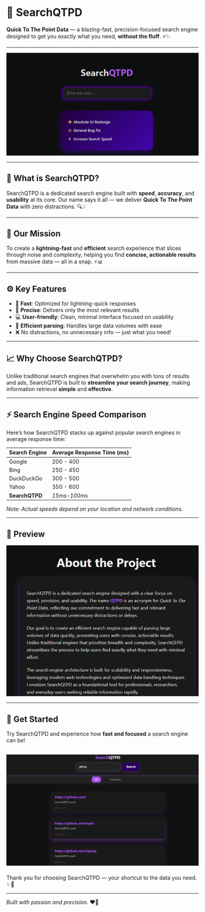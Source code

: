# 🚀 SearchQTPD

**Quick To The Point Data** — a blazing-fast, precision-focused search engine designed to get you exactly what you need, **without the fluff**. ⚡️✨

---

![preview](screenshoot.png)

---

## 🌟 What is SearchQTPD?

SearchQTPD is a dedicated search engine built with **speed**, **accuracy**, and **usability** at its core. Our name says it all — we deliver **Quick To The Point Data** with zero distractions. 🔍💡

---

## 🎯 Our Mission

To create a **lightning-fast** and **efficient** search experience that slices through noise and complexity, helping you find **concise, actionable results** from massive data — all in a snap. ⚡📊

---

## ⚙️ Key Features

- 🚀 **Fast**: Optimized for lightning-quick responses  
- 🎯 **Precise**: Delivers only the most relevant results  
- 💻 **User-friendly**: Clean, minimal interface focused on usability  
- 🔎 **Efficient parsing**: Handles large data volumes with ease  
- ❌ No distractions, no unnecessary info — just what you need!

---

## 📈 Why Choose SearchQTPD?

Unlike traditional search engines that overwhelm you with tons of results and ads, SearchQTPD is built to **streamline your search journey**, making information retrieval **simple** and **effective**.  

---

## ⚡ Search Engine Speed Comparison

Here’s how SearchQTPD stacks up against popular search engines in average response time:

| Search Engine         | Average Response Time (ms) |
|-----------------------|----------------------------|
| Google                | 200 - 400                  |
| Bing                  | 250 - 450                  |
| DuckDuckGo            | 300 - 500                  |
| Yahoo                 | 350 - 600                  |
| **SearchQTPD**        | *15ms-100ms*               |

*Note: Actual speeds depend on your location and network conditions.*

---

## 📸 Preview

![preview](about.png)

---

## 🚀 Get Started

Try SearchQTPD and experience how **fast and focused** a search engine can be!

![img](example.png)
---

Thank you for choosing SearchQTPD — your shortcut to the data you need. ✨💼

---

*Built with passion and precision.* ❤️🔧
